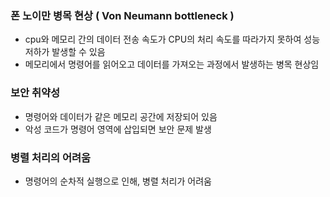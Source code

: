 ### 폰 노이만 병목 현상 ( Von Neumann bottleneck )
- cpu와 메모리 간의 데이터 전송 속도가 CPU의 처리 속도를 따라가지 못하여 성능 저하가 발생할 수 있음
- 메모리에서 명령어를 읽어오고 데이터를 가져오는 과정에서 발생하는 병목 현상임
### 보안 취약성
- 명령어와 데이터가 같은 메모리 공간에 저장되어 있음
- 악성 코드가 명령어 영역에 삽입되면 보안 문제 발생
### 병렬 처리의 어려움
- 명령어의 순차적 실행으로 인해, 병렬 처리가 어려움
